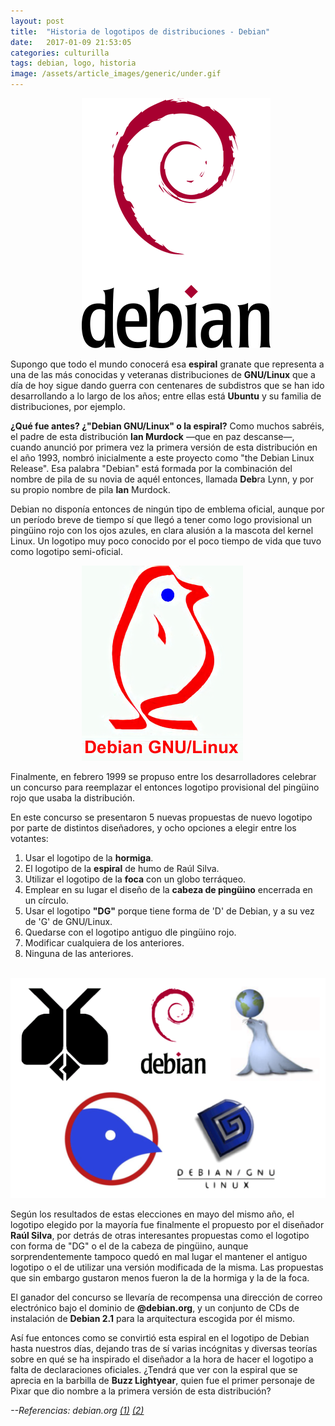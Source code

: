 ```yaml
---
layout: post
title:  "Historia de logotipos de distribuciones - Debian"
date:   2017-01-09 21:53:05
categories: culturilla
tags: debian, logo, historia
image: /assets/article_images/generic/under.gif
---
```

​ ​ ​ ​ ​ ​ ​ ​ ​ ​ ​ ​ ​ ​ ​ ​ ​ ​ ​ ​ ​ ​ ​ ​ ​ ​ ​ ​ ​ [![](/assets/article_images/2017-01-09-debian-logo/deblogo.png)](https://www.debian.org)

Supongo que todo el mundo conocerá esa **espiral** granate que representa a una de las más conocidas y veteranas distribuciones de **GNU/Linux** que a día de hoy sigue dando guerra con centenares de subdistros que se han ido desarrollando a lo largo de los años; entre ellas está **Ubuntu** y su familia de distribuciones, por ejemplo.


**¿Qué fue antes? ¿"Debian GNU/Linux" o la espiral?** Como muchos sabréis, el padre de esta distribución **Ian Murdock** —que en paz descanse—, cuando anunció por primera vez la primera versión de esta distribución en el año 1993, nombró inicialmente a este proyecto como "the Debian Linux Release". Esa palabra "Debian" está formada por la combinación del nombre de pila de su novia de aquél entonces, llamada **Deb**ra Lynn, y por su propio nombre de pila **Ian** Murdock.

Debian no disponía entonces de ningún tipo de emblema oficial, aunque por un período breve de tiempo sí que llegó a tener como logo provisional un pingüino rojo con los ojos azules, en clara alusión a la mascota del kernel Linux. Un logotipo muy poco conocido por el poco tiempo de vida que tuvo como logotipo semi-oficial.

​ ​ ​ ​ ​ ​ ​ ​ ​ ​ ​ ​ ​ ​ ​ ​ ​ ​ ​ ​ ​ ​ ​ ​ ​ ​ ​ ​ ​ ![](/assets/article_images/2017-01-09-debian-logo/debpre99logo.png)

Finalmente, en febrero 1999 se propuso entre los desarrolladores celebrar un concurso para reemplazar el entonces logotipo provisional del pingüino rojo que usaba la distribución.

En este concurso se presentaron 5 nuevas propuestas de nuevo logotipo por parte de distintos diseñadores, y ocho opciones a elegir entre los votantes:

1. Usar el logotipo de la **hormiga**.
2. El logotipo de la **espiral** de humo de Raúl Silva.
3. Utilizar el logotipo de la **foca** con un globo terráqueo.
4. Emplear en su lugar el diseño de la **cabeza de pingüino** encerrada en un círculo.
5. Usar el logotipo **"DG"** porque tiene forma de 'D' de Debian, y a su vez de 'G' de GNU/Linux.
6. Quedarse con el logotipo antiguo dle pingüino rojo.
7. Modificar cualquiera de los anteriores.
8. Ninguna de las anteriores.

 ​ ​ ​ ​ ​ ​ ​ ​  ​ ![](/assets/article_images/2017-01-09-debian-logo/deblogosc.png)

Según los resultados de estas elecciones en mayo del mismo año, el logotipo elegido por la mayoría fue finalmente el propuesto por el diseñador **Raúl Silva**, por detrás de otras interesantes propuestas como el logotipo con forma de "DG" o el de la cabeza de pingüino, aunque sorprendentemente tampoco quedó en mal lugar el mantener el antiguo logotipo o el de utilizar una versión modificada de la misma. Las propuestas que sin embargo gustaron menos fueron la de la hormiga y la de la foca.

El ganador del concurso se llevaría de recompensa una dirección de correo electrónico bajo el dominio de **@debian.org**, y un conjunto de CDs de instalación de **Debian 2.1** para la arquitectura escogida por él mismo.

Así fue entonces como se convirtió esta espiral en el logotipo de Debian hasta nuestros días, dejando tras de sí varias incógnitas y diversas teorías sobre en qué se ha inspirado el diseñador a la hora de hacer el logotipo a falta de declaraciones oficiales. ¿Tendrá que ver con la espiral que se aprecia en la barbilla de **Buzz Lightyear**, quien fue el primer personaje de Pixar que dio nombre a la primera versión de esta distribución?

*--Referencias: debian͏​.org [(1)](https://www.debian.org/News/1999/19990204.en.html) [(2)](https://www.debian.org/vote/1999/vote_0004)*